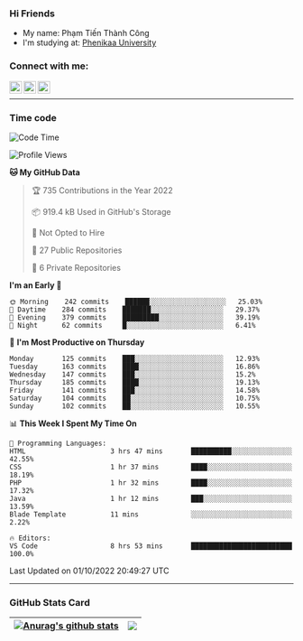 ### Hi Friends

- My name: Phạm Tiến Thành Công
- I'm studying at: [Phenikaa University]


### Connect with me:
[<img align="left" alt="PhamTienThanhCong | Facebook" width="22px" src="https://upload.wikimedia.org/wikipedia/commons/thumb/1/16/Facebook-icon-1.png/640px-Facebook-icon-1.png" />][facebook]
[<img align="left" alt="PhamTienThanhCong | Zalo" width="22px" src="https://www.anphatpc.com.vn/template/anphat_2020v2/images/icon-zalo.jpg" />][zalo]
[<img align="left" alt="PhamTienThanhCong | LinkedIn" width="22px" src="https://cdn3.iconfinder.com/data/icons/inficons/512/linkedin.png" />][linkedin]

<br />

---

### Time code

<!--START_SECTION:waka-->
![Code Time](http://img.shields.io/badge/Code%20Time-576%20hrs%2042%20mins-blue)

![Profile Views](http://img.shields.io/badge/Profile%20Views-13-blue)

**🐱 My GitHub Data** 

> 🏆 735 Contributions in the Year 2022
 > 
> 📦 919.4 kB Used in GitHub's Storage 
 > 
> 🚫 Not Opted to Hire
 > 
> 📜 27 Public Repositories 
 > 
> 🔑 6 Private Repositories  
 > 
**I'm an Early 🐤** 

```text
🌞 Morning    242 commits    ██████░░░░░░░░░░░░░░░░░░░   25.03% 
🌆 Daytime    284 commits    ███████░░░░░░░░░░░░░░░░░░   29.37% 
🌃 Evening    379 commits    █████████░░░░░░░░░░░░░░░░   39.19% 
🌙 Night      62 commits     █░░░░░░░░░░░░░░░░░░░░░░░░   6.41%

```
📅 **I'm Most Productive on Thursday** 

```text
Monday       125 commits    ███░░░░░░░░░░░░░░░░░░░░░░   12.93% 
Tuesday      163 commits    ████░░░░░░░░░░░░░░░░░░░░░   16.86% 
Wednesday    147 commits    ███░░░░░░░░░░░░░░░░░░░░░░   15.2% 
Thursday     185 commits    ████░░░░░░░░░░░░░░░░░░░░░   19.13% 
Friday       141 commits    ███░░░░░░░░░░░░░░░░░░░░░░   14.58% 
Saturday     104 commits    ██░░░░░░░░░░░░░░░░░░░░░░░   10.75% 
Sunday       102 commits    ██░░░░░░░░░░░░░░░░░░░░░░░   10.55%

```


📊 **This Week I Spent My Time On** 

```text
💬 Programming Languages: 
HTML                     3 hrs 47 mins       ██████████░░░░░░░░░░░░░░░   42.55% 
CSS                      1 hr 37 mins        ████░░░░░░░░░░░░░░░░░░░░░   18.19% 
PHP                      1 hr 32 mins        ████░░░░░░░░░░░░░░░░░░░░░   17.32% 
Java                     1 hr 12 mins        ███░░░░░░░░░░░░░░░░░░░░░░   13.59% 
Blade Template           11 mins             ░░░░░░░░░░░░░░░░░░░░░░░░░   2.22%

🔥 Editors: 
VS Code                  8 hrs 53 mins       █████████████████████████   100.0%

```


 Last Updated on 01/10/2022 20:49:27 UTC
<!--END_SECTION:waka-->

---

### GitHub Stats Card

| <a href="https://github.com/phamtienthanhcong"><img align="center" src="https://github-readme-stats.vercel.app/api?username=PhamTienThanhCong&show_icons=true&include_all_commits=true&theme=buefy&hide_border=true&theme=ocean_dark" alt="Anurag's github stats" /></a> | <a href="https://github.com/phamtienthanhcong"><img align="center" src="https://github-readme-stats.vercel.app/api/top-langs/?username=PhamTienThanhCong&layout=compact&theme=buefy&hide_border=true&theme=ocean_dark" /></a> |
| ------------- | ------------- |

[Phenikaa University]: https://phenikaa-uni.edu.vn/vi
[facebook]: https://www.facebook.com/phamtienthanhcong
[linkedin]: https://linkedin.com/in/phamtienthanhcong
[zalo]: https://zalo.me/0396396332
[tiktok]: https://www.tiktok.com/@phamtienthanhcong
[web]: https://github.com/PhamTienThanhCong/web_dev
[min project]: https://github.com/PhamTienThanhCong/Project-Of-Web
[c and cpp]: https://github.com/PhamTienThanhCong/Code_C_and_Cpro
[python]: https://github.com/PhamTienThanhCong/Python_beginer
